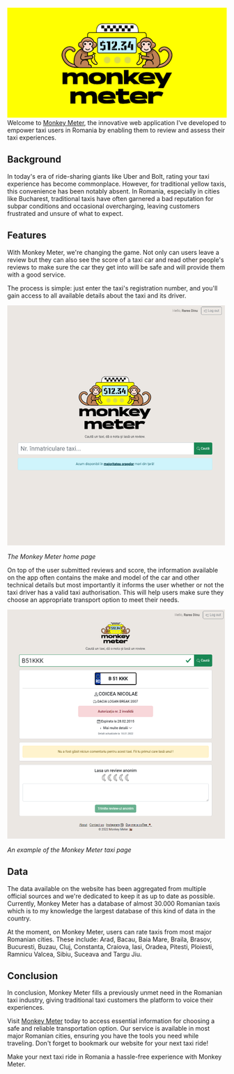 ![Article Banner](media/article-banner.jpg)
Welcome to [Monkey Meter](https://monkeymeter.ro), the innovative web application I've developed to empower taxi users in Romania by enabling them to review and assess their taxi experiences.

## Background
In today's era of ride-sharing giants like Uber and Bolt, rating your taxi experience has become commonplace. However, for traditional yellow taxis, this convenience has been notably absent. In Romania, especially in cities like Bucharest, traditional taxis have often garnered a bad reputation for subpar conditions and occasional overcharging, leaving customers frustrated and unsure of what to expect.

## Features

With Monkey Meter, we're changing the game. Not only can users leave a review but they can also see the score of a taxi car and read other people's reviews to make sure the car they get into will be safe and will provide them with a good service.

The process is simple: just enter the taxi's registration number, and you'll gain access to all available details about the taxi and its driver. 

<a href="https://monkeymeter.ro"><img src="media/home-page.png" alt="Monkey Meter Home Page" width="500"/></a>

*The Monkey Meter home page*

On top of the user submitted reviews and score, the information available on the app often contains the make and model of the car and other technical details but most importantly it informs the user whether or not the taxi driver has a valid taxi authorisation. This will help users make sure they choose an appropriate transport option to meet their needs.


<a href="https://monkeymeter.ro/taxi/B51KKK"><img src="media/taxi-page.png" alt="Monkey Meter Taxi Page" width="500"/></a>

*An example of the Monkey Meter taxi page*

## Data
The data available on the website has been aggregated from multiple official sources and we're dedicated to keep it as up to date as possible. Currently, Monkey Meter has a database of almost 30.000 Romanian taxis which is to my knowledge the largest database of this kind of data in the country.

At the moment, on Monkey Meter, users can rate taxis from most major Romanian cities. These include: Arad, Bacau, Baia Mare, Braila, Brasov, Bucuresti, Buzau, Cluj, Constanta, Craiova, Iasi, Oradea, Pitesti, Ploiesti, Ramnicu Valcea, Sibiu, Suceava and Targu Jiu.

## Conclusion
In conclusion, Monkey Meter fills a previously unmet need in the Romanian taxi industry, giving traditional taxi customers the platform to voice their experiences.

Visit [Monkey Meter](https://monkeymeter.ro) today to access essential information for choosing a safe and reliable transportation option. Our service is available in most major Romanian cities, ensuring you have the tools you need while traveling. Don't forget to bookmark our website for your next taxi ride!

Make your next taxi ride in Romania a hassle-free experience with Monkey Meter.



